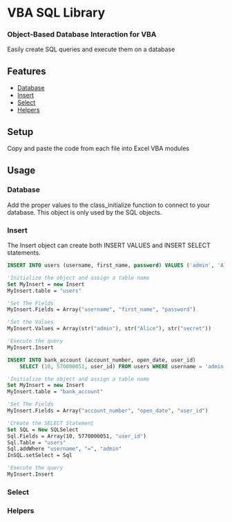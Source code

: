 VBA SQL Library
=====================

### Object-Based Database Interaction for VBA

Easily create SQL queries and execute them on a database

Features
--------
 * [Database](#database)
 * [Insert](#insert)
 * [Select](#select)
 * [Helpers](#helpers)
 
 Setup
-----

 Copy and paste the code from each file into Excel VBA modules
 
 Usage
-----

### Database
Add the proper values to the class_initialize function to connect to your database. This object is only used by the SQL objects.

### Insert
The Insert object can create both INSERT VALUES and INSERT SELECT statements.

```sql
INSERT INTO users (username, first_name, password) VALUES ('admin', 'Alice', 'secret');
```

```vb
'Initialize the object and assign a table name
Set MyInsert = new Insert
MyInsert.table = "users"

'Set The Fields
MyInsert.Fields = Array("username", "first_name", "password")

'Set the Values
MyInsert.Values = Array(str("admin"), str("Alice"), str("secret"))

'Execute the query
MyInsert.Insert
```

```sql
INSERT INTO bank_account (account_number, open_date, user_id)
    SELECT (10, 570000051, user_id) FROM users WHERE username = 'admin';
````

```vb
'Initialize the object and assign a table name
Set MyInsert = new Insert
MyInsert.table = "bank_account"

'Set The Fields
MyInsert.Fields = Array("account_number", "open_date", "user_id")

'Create the SELECT Statement
Set SQL = New SQLSelect
Sql.Fields = Array(10, 5770000051, "user_id")
Sql.Table = "users"
Sql.addWhere "username", "=", "admin"
InSQL.setSelect = Sql

'Execute the query
MyInsert.Insert
```


### Select

### Helpers

